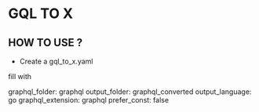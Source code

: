 # GQL TO X

## HOW TO USE ?

- Create a gql_to_x.yaml

fill with

graphql_folder: graphql
output_folder: graphql_converted
output_language: go
graphql_extension: graphql
prefer_const: false
